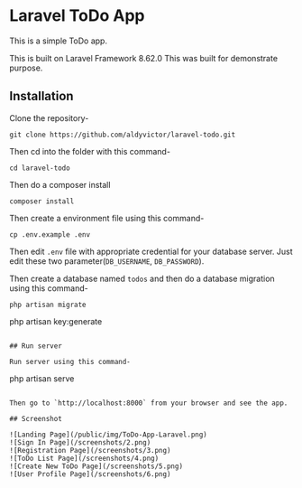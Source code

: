 # Laravel ToDo App

This is a simple ToDo app.

This is built on Laravel Framework 8.62.0 This was built for demonstrate purpose.

## Installation

Clone the repository-

```
git clone https://github.com/aldyvictor/laravel-todo.git
```

Then cd into the folder with this command-

```
cd laravel-todo
```

Then do a composer install

```
composer install
```

Then create a environment file using this command-

```
cp .env.example .env
```

Then edit `.env` file with appropriate credential for your database server. Just edit these two parameter(`DB_USERNAME`, `DB_PASSWORD`).

Then create a database named `todos` and then do a database migration using this command-

```
php artisan migrate
```

php artisan key:generate

```

## Run server

Run server using this command-

```

php artisan serve

```

Then go to `http://localhost:8000` from your browser and see the app.

## Screenshot

![Landing Page](/public/img/ToDo-App-Laravel.png)
![Sign In Page](/screenshots/2.png)
![Registration Page](/screenshots/3.png)
![ToDo List Page](/screenshots/4.png)
![Create New ToDo Page](/screenshots/5.png)
![User Profile Page](/screenshots/6.png)
```
